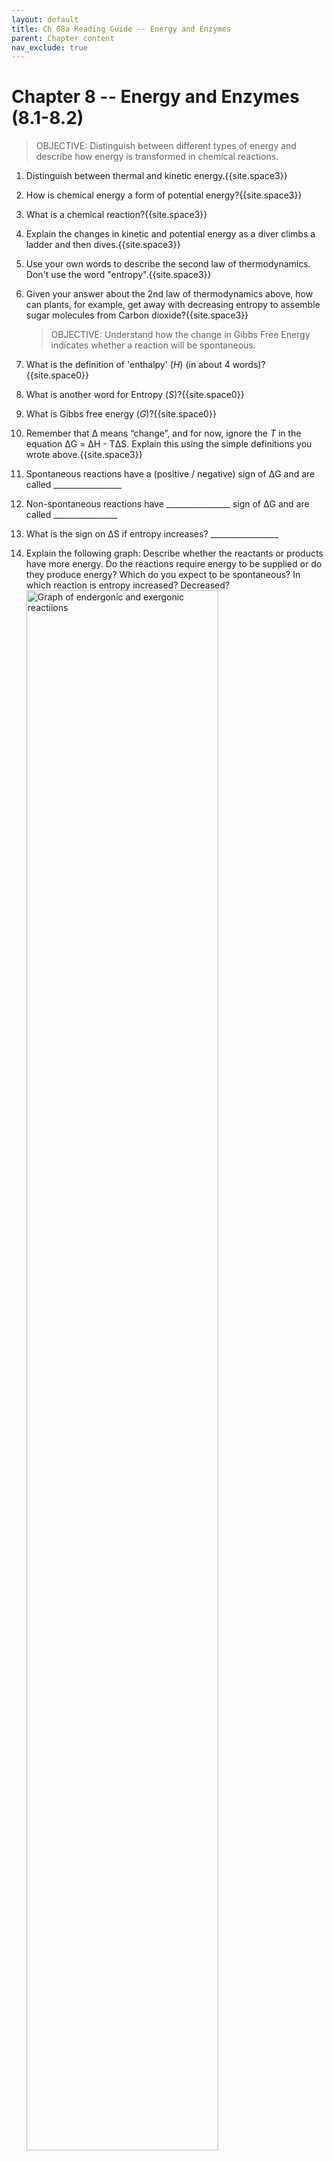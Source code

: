 ```yaml
---
layout: default
title: Ch 08a Reading Guide -- Energy and Enzymes
parent: Chapter content
nav_exclude: true
---
```


# Chapter 8 -- Energy and Enzymes (8.1-8.2)

> OBJECTIVE: Distinguish between different types of energy and describe how energy is transformed in chemical reactions.

1. Distinguish between thermal and kinetic energy.{{site.space3}}
2. How is chemical energy a form of potential energy?{{site.space3}}
3. What is a chemical reaction?{{site.space3}}
4. Explain the changes in kinetic and potential energy as a diver climbs a ladder and then dives.{{site.space3}}
5. Use your own words to describe the second law of thermodynamics. Don't use the word "entropy".{{site.space3}}
6. Given your answer about the 2nd law of thermodynamics above, how can plants, for example, get away with decreasing entropy to assemble sugar molecules from Carbon dioxide?{{site.space3}}

    > OBJECTIVE: Understand how the change in Gibbs Free Energy indicates whether a reaction will be spontaneous.

6. What is the definition of 'enthalpy' (*H*) (in about 4 words)?{{site.space0}}
2. What is another word for Entropy (*S*)?{{site.space0}}
3. What is Gibbs free energy (*G*)?{{site.space0}}
4. Remember that &Delta; means “change”, and for now, ignore the *T* in the equation &Delta;G = &Delta;H - T&Delta;S. Explain this using the simple definitions you wrote above.{{site.space3}}
5. Spontaneous reactions have a (positive / negative) sign of &Delta;G and are called \_\_\_\_\_\_\_\_\_\_\_\_\_\_\_\_\_
6. Non-spontaneous reactions have \_\_\_\_\_\_\_\_\_\_\_\_\_\_\_\_ sign of &Delta;G and are called \_\_\_\_\_\_\_\_\_\_\_\_\_\_\_\_
7. What is the sign on &Delta;S if entropy increases? \_\_\_\_\_\_\_\_\_\_\_\_\_\_\_\_\_
8. Explain the following graph: Describe whether the reactants or products have more energy. Do the reactions require energy to be supplied or do they produce energy? Which do you expect to be spontaneous? In which reaction is entropy increased? Decreased?<img align="center" width="80%" src="{{site.url}}/b40/assets/ch08/EndergonicExergonic.png" alt="Graph of endergonic and exergonic reactiions">{{site.space6}}

    > OBJECTIVE: Understand how temperature and concentration affect the rate of chemical reactions.

1. Use the motion of molecules to explain how temperature affects chemical reactions.{{site.space3}}
1. Use the motion of molecules to explain how the concentration of reactants affects chemical reactions.{{site.space3}}

    > OBJECTIVE: Understand that redox reactions involve a transfer of electrons and that reduced compounds usually have high energy.

1. A molecule that ***gains*** electrons has been \_\_\_\_\_\_\_\_\_\_\_\_
1. A molecule that ***loses*** electrons has been \_\_\_\_\_\_\_\_\_\_\_\_
1. Comparing FAD and FADH<sub>2</sub>, which is the reduced form?
1. Look at the 'gears' in Fig 8.7. Which is the higher-energy compound, FAD or FADH<sub>2</sub>?{{site.space2}}
1. Given your answer to the question above, is the conversion of FAD to FADH<sub>2</sub> spontaneous or non-spontaneous?{{site.space2}}
1. How is the reaction of FAD to FADH<sub>2</sub> driven.{{site.space5}}
1. Which of NAD<sup>+</sup> and NADH is the reduced form?
1. Which of NAD<sup>+</sup> and NADH has higher energy?

    > OBJECTIVE: Explain how nonspontaneous reactions may be driven using chemical energy (e.g.  ATP) and energetic coupling (see Figure 8.10).

1. Draw a cartoon of the structure of ATP. Indicate which part hydrolyzes to form ADP.{{site.space3}}
2. What macromolecule from Chapter 5 does ATP look like?{{site.space0}}
3. The figure below is from your textbook. <img align="right" width="100%" src="{{site.url}}/b40/assets/ch08/CoupledReaction.png" alt="Endergonic reaction made exergonic by coupling with ATP">
4. What is the dependent variable in this figure?{{site.space0}}
5. What is the reaction that this figure describes?{{site.space1}}
6. Is the reaction endergonic or exergonic?{{site.space0}}
7. Is the reaction spontaneous or non-spontaneous?{{site.space0}}
8. What role does ATP play here?{{site.space3}}
10. How does ATP help make this reaction exergonic?{{site.space3}}
11. What organelle is primarily responsible for generating ATP?{{site.space0}}
12. What is the relationship between ATP and ADP? Draw the cyclic reaction between the two. Which are endergonic and which are exergonic?{{site.space5}}
